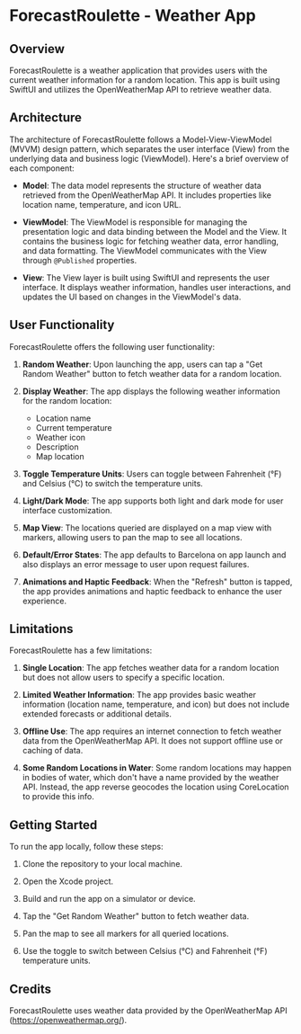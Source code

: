 # ForecastRoulette - Weather App

## Overview

ForecastRoulette is a weather application that provides users with the current weather information for a random location. This app is built using SwiftUI and utilizes the OpenWeatherMap API to retrieve weather data.

## Architecture

The architecture of ForecastRoulette follows a Model-View-ViewModel (MVVM) design pattern, which separates the user interface (View) from the underlying data and business logic (ViewModel). Here's a brief overview of each component:

- **Model**: The data model represents the structure of weather data retrieved from the OpenWeatherMap API. It includes properties like location name, temperature, and icon URL.

- **ViewModel**: The ViewModel is responsible for managing the presentation logic and data binding between the Model and the View. It contains the business logic for fetching weather data, error handling, and data formatting. The ViewModel communicates with the View through `@Published` properties.

- **View**: The View layer is built using SwiftUI and represents the user interface. It displays weather information, handles user interactions, and updates the UI based on changes in the ViewModel's data.

## User Functionality

ForecastRoulette offers the following user functionality:

1. **Random Weather**: Upon launching the app, users can tap a "Get Random Weather" button to fetch weather data for a random location.

2. **Display Weather**: The app displays the following weather information for the random location:
   - Location name
   - Current temperature
   - Weather icon
   - Description
   - Map location

3. **Toggle Temperature Units**: Users can toggle between Fahrenheit (°F) and Celsius (°C) to switch the temperature units.

4. **Light/Dark Mode**: The app supports both light and dark mode for user interface customization.

5. **Map View**: The locations queried are displayed on a map view with markers, allowing users to pan the map to see all locations.

6. **Default/Error States**: The app defaults to Barcelona on app launch and also displays an error message to user upon request failures.

6. **Animations and Haptic Feedback**: When the "Refresh" button is tapped, the app provides animations and haptic feedback to enhance the user experience.

## Limitations

ForecastRoulette has a few limitations:

1. **Single Location**: The app fetches weather data for a random location but does not allow users to specify a specific location.

2. **Limited Weather Information**: The app provides basic weather information (location name, temperature, and icon) but does not include extended forecasts or additional details.

3. **Offline Use**: The app requires an internet connection to fetch weather data from the OpenWeatherMap API. It does not support offline use or caching of data.

4. **Some Random Locations in Water**: Some random locations may happen in bodies of water, which don't have a name provided by the weather API. Instead, the app reverse geocodes the location using CoreLocation to provide this info.

## Getting Started

To run the app locally, follow these steps:

1. Clone the repository to your local machine.

2. Open the Xcode project.

3. Build and run the app on a simulator or device.

4. Tap the "Get Random Weather" button to fetch weather data.

5. Pan the map to see all markers for all queried locations.

6. Use the toggle to switch between Celsius (°C) and Fahrenheit (°F) temperature units.

## Credits

ForecastRoulette uses weather data provided by the OpenWeatherMap API (https://openweathermap.org/).
